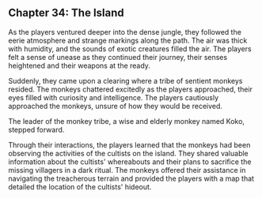 ## Chapter 34: The Island

As the players ventured deeper into the dense jungle, they followed the eerie atmosphere and strange markings along the path. The air was thick with humidity, and the sounds of exotic creatures filled the air. The players felt a sense of unease as they continued their journey, their senses heightened and their weapons at the ready.

Suddenly, they came upon a clearing where a tribe of sentient monkeys resided. The monkeys chattered excitedly as the players approached, their eyes filled with curiosity and intelligence. The players cautiously approached the monkeys, unsure of how they would be received.

The leader of the monkey tribe, a wise and elderly monkey named Koko, stepped forward. 

Through their interactions, the players learned that the monkeys had been observing the activities of the cultists on the island. They shared valuable information about the cultists' whereabouts and their plans to sacrifice the missing villagers in a dark ritual. The monkeys offered their assistance in navigating the treacherous terrain and provided the players with a map that detailed the location of the cultists' hideout.



